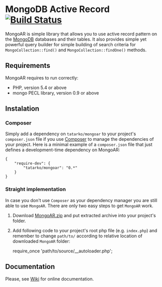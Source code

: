 # MongoDB Active Record [![Build Status](https://travis-ci.org/tatarko/MongoAR.png?branch=master)](https://travis-ci.org/tatarko/MongoAR)

MongoAR is simple library that allows you to use active record pattern on the [MongoDB](http://www.mongodb.org) databases and their tables. It also provides simple yet powerful query builder for simple building of search criteria for `MongoCollection::find()` and `MongoCollection::findOne()` methods.

## Requirements

MongoAR requires to run correctly:

- PHP, version 5.4 or above
- mongo PECL library, version 0.9 or above

## Instalation

### Composer

Simply add a dependency on `tatarko/mongoar` to your project's `composer.json` file if you use [Composer](http://getcomposer.org) to manage the dependencies of your project. Here is a minimal example of a `composer.json` file that just defines a development-time dependency on MongoAR:


	{
		"require-dev": {
			"tatarko/mongoar": "0.*"
		}
	}

### Straight implementation

In case you don't use `Composer` as your dependency manager you are still able to use `MongoAR`. There are only two easy steps  to get `MongoAR` work.

1.  Download [MongoAR.zip](https://github.com/tatarko/MongoAR/archive/master.zip) and put extracted archive into your project's folder.
2. Add following code to your project's root php file (e.g. `index.php`) and remember to change `path/to/` according to relative location of downloaded `MongoAR` folder:

	require_once 'path/to/source/__autoloader.php';

## Documentation

Please, see [Wiki](https://github.com/tatarko/MongoAR/wiki) for online documentation.